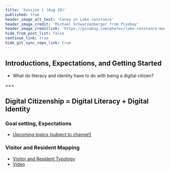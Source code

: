 ```yaml
---
title: 'Session 1 (Aug 29)'
published: true
header_image_alt_text: 'Canoe on Lake constance'
header_image_credit: 'Michael Schwarzenberger from Pixabay'
header_image_creditlink: 'https://pixabay.com/photos/lake-constance-mountains-alpine-596461/'
hide_from_post_list: false
continue_link: true
hide_git_sync_repo_link: true
---
```

## Introductions, Expectations, and Getting Started
* What do literacy and identity have to do with being a digital citizen? 

===

## Digital Citizenship = Digital Literacy + Digital Identity

### Goal setting, Expectations
* [Upcoming topics (subject to change!)](/schedule)

### Visitor and Resident Mapping
* [Visitor and Resident Typology](http://daveowhite.com/vandr/)
* [Video](https://www.youtube.com/watch?v=MSK1Iw1XtwQ&feature=youtu.be)